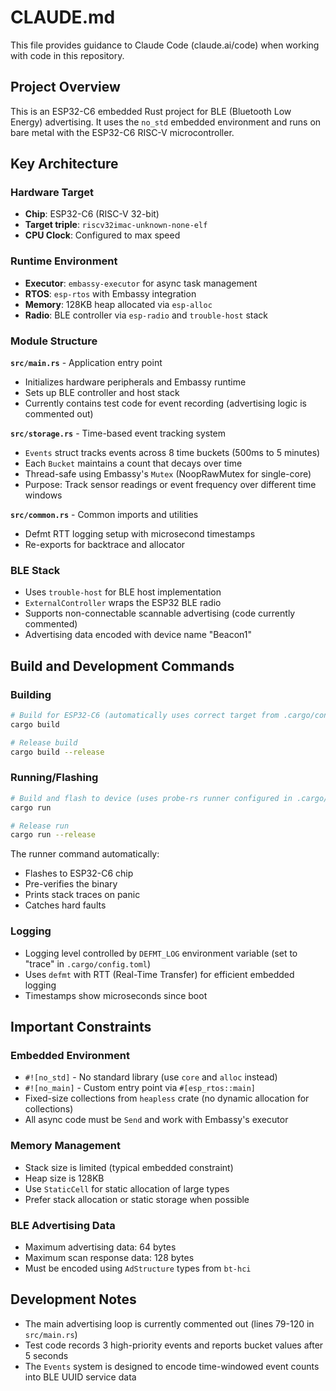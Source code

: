 # CLAUDE.md

This file provides guidance to Claude Code (claude.ai/code) when working with code in this repository.

## Project Overview

This is an ESP32-C6 embedded Rust project for BLE (Bluetooth Low Energy) advertising. It uses the `no_std` embedded environment and runs on bare metal with the ESP32-C6 RISC-V microcontroller.

## Key Architecture

### Hardware Target

- **Chip**: ESP32-C6 (RISC-V 32-bit)
- **Target triple**: `riscv32imac-unknown-none-elf`
- **CPU Clock**: Configured to max speed

### Runtime Environment

- **Executor**: `embassy-executor` for async task management
- **RTOS**: `esp-rtos` with Embassy integration
- **Memory**: 128KB heap allocated via `esp-alloc`
- **Radio**: BLE controller via `esp-radio` and `trouble-host` stack

### Module Structure

**`src/main.rs`** - Application entry point

- Initializes hardware peripherals and Embassy runtime
- Sets up BLE controller and host stack
- Currently contains test code for event recording (advertising logic is commented out)

**`src/storage.rs`** - Time-based event tracking system

- `Events` struct tracks events across 8 time buckets (500ms to 5 minutes)
- Each `Bucket` maintains a count that decays over time
- Thread-safe using Embassy's `Mutex` (NoopRawMutex for single-core)
- Purpose: Track sensor readings or event frequency over different time windows

**`src/common.rs`** - Common imports and utilities

- Defmt RTT logging setup with microsecond timestamps
- Re-exports for backtrace and allocator

### BLE Stack

- Uses `trouble-host` for BLE host implementation
- `ExternalController` wraps the ESP32 BLE radio
- Supports non-connectable scannable advertising (code currently commented)
- Advertising data encoded with device name "Beacon1"

## Build and Development Commands

### Building

```bash
# Build for ESP32-C6 (automatically uses correct target from .cargo/config.toml)
cargo build

# Release build
cargo build --release
```

### Running/Flashing

```bash
# Build and flash to device (uses probe-rs runner configured in .cargo/config.toml)
cargo run

# Release run
cargo run --release
```

The runner command automatically:

- Flashes to ESP32-C6 chip
- Pre-verifies the binary
- Prints stack traces on panic
- Catches hard faults

### Logging

- Logging level controlled by `DEFMT_LOG` environment variable (set to "trace" in `.cargo/config.toml`)
- Uses `defmt` with RTT (Real-Time Transfer) for efficient embedded logging
- Timestamps show microseconds since boot

## Important Constraints

### Embedded Environment

- `#![no_std]` - No standard library (use `core` and `alloc` instead)
- `#![no_main]` - Custom entry point via `#[esp_rtos::main]`
- Fixed-size collections from `heapless` crate (no dynamic allocation for collections)
- All async code must be `Send` and work with Embassy's executor

### Memory Management

- Stack size is limited (typical embedded constraint)
- Heap size is 128KB
- Use `StaticCell` for static allocation of large types
- Prefer stack allocation or static storage when possible

### BLE Advertising Data

- Maximum advertising data: 64 bytes
- Maximum scan response data: 128 bytes
- Must be encoded using `AdStructure` types from `bt-hci`

## Development Notes

- The main advertising loop is currently commented out (lines 79-120 in `src/main.rs`)
- Test code records 3 high-priority events and reports bucket values after 5 seconds
- The `Events` system is designed to encode time-windowed event counts into BLE UUID service data
